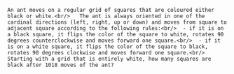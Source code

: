     An ant moves on a regular grid of squares that are coloured either black or white.<br/>   The ant is always oriented in one of the cardinal directions (left, right, up or down) and moves from square to adjacent square according to the following rules:<br/>  - if it is on a black square, it flips the color of the square to white, rotates 90 degrees counterclockwise and moves forward one square.<br/>  - if it is on a white square, it flips the color of the square to black, rotates 90 degrees clockwise and moves forward one square.<br/>      Starting with a grid that is entirely white, how many squares are black after 1018 moves of the ant?      